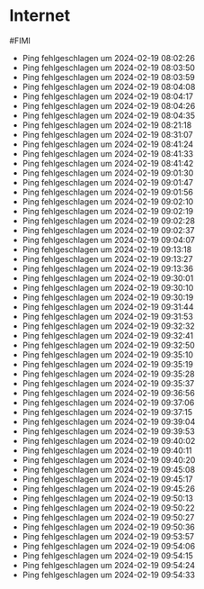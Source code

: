 # Internet
#FIMI 

- Ping fehlgeschlagen um 2024-02-19 08:02:26
- Ping fehlgeschlagen um 2024-02-19 08:03:50
- Ping fehlgeschlagen um 2024-02-19 08:03:59
- Ping fehlgeschlagen um 2024-02-19 08:04:08
- Ping fehlgeschlagen um 2024-02-19 08:04:17
- Ping fehlgeschlagen um 2024-02-19 08:04:26
- Ping fehlgeschlagen um 2024-02-19 08:04:35
- Ping fehlgeschlagen um 2024-02-19 08:21:18
- Ping fehlgeschlagen um 2024-02-19 08:31:07
- Ping fehlgeschlagen um 2024-02-19 08:41:24
- Ping fehlgeschlagen um 2024-02-19 08:41:33
- Ping fehlgeschlagen um 2024-02-19 08:41:42
- Ping fehlgeschlagen um 2024-02-19 09:01:30
- Ping fehlgeschlagen um 2024-02-19 09:01:47
- Ping fehlgeschlagen um 2024-02-19 09:01:56
- Ping fehlgeschlagen um 2024-02-19 09:02:10
- Ping fehlgeschlagen um 2024-02-19 09:02:19
- Ping fehlgeschlagen um 2024-02-19 09:02:28
- Ping fehlgeschlagen um 2024-02-19 09:02:37
- Ping fehlgeschlagen um 2024-02-19 09:04:07
- Ping fehlgeschlagen um 2024-02-19 09:13:18
- Ping fehlgeschlagen um 2024-02-19 09:13:27
- Ping fehlgeschlagen um 2024-02-19 09:13:36
- Ping fehlgeschlagen um 2024-02-19 09:30:01
- Ping fehlgeschlagen um 2024-02-19 09:30:10
- Ping fehlgeschlagen um 2024-02-19 09:30:19
- Ping fehlgeschlagen um 2024-02-19 09:31:44
- Ping fehlgeschlagen um 2024-02-19 09:31:53
- Ping fehlgeschlagen um 2024-02-19 09:32:32
- Ping fehlgeschlagen um 2024-02-19 09:32:41
- Ping fehlgeschlagen um 2024-02-19 09:32:50
- Ping fehlgeschlagen um 2024-02-19 09:35:10
- Ping fehlgeschlagen um 2024-02-19 09:35:19
- Ping fehlgeschlagen um 2024-02-19 09:35:28
- Ping fehlgeschlagen um 2024-02-19 09:35:37
- Ping fehlgeschlagen um 2024-02-19 09:36:56
- Ping fehlgeschlagen um 2024-02-19 09:37:06
- Ping fehlgeschlagen um 2024-02-19 09:37:15
- Ping fehlgeschlagen um 2024-02-19 09:39:04
- Ping fehlgeschlagen um 2024-02-19 09:39:53
- Ping fehlgeschlagen um 2024-02-19 09:40:02
- Ping fehlgeschlagen um 2024-02-19 09:40:11
- Ping fehlgeschlagen um 2024-02-19 09:40:20
- Ping fehlgeschlagen um 2024-02-19 09:45:08
- Ping fehlgeschlagen um 2024-02-19 09:45:17
- Ping fehlgeschlagen um 2024-02-19 09:45:26
- Ping fehlgeschlagen um 2024-02-19 09:50:13
- Ping fehlgeschlagen um 2024-02-19 09:50:22
- Ping fehlgeschlagen um 2024-02-19 09:50:27
- Ping fehlgeschlagen um 2024-02-19 09:50:36
- Ping fehlgeschlagen um 2024-02-19 09:53:57
- Ping fehlgeschlagen um 2024-02-19 09:54:06
- Ping fehlgeschlagen um 2024-02-19 09:54:15
- Ping fehlgeschlagen um 2024-02-19 09:54:24
- Ping fehlgeschlagen um 2024-02-19 09:54:33
